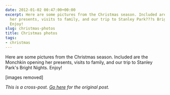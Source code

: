 ```yaml
---
date: 2012-01-02 00:47:00+00:00
excerpt: Here are some pictures from the Christmas season. Included are Mia opening
  her presents, visits to family, and our trip to Stanley Park???s Bright Nights.
  Enjoy!
slug: christmas-photos
title: Christmas photos
tags:
- christmas
---
```


Here are some pictures from the Christmas season. Included are the Monchkin opening her presents, visits to family, and our trip to Stanley Park's Bright Nights. Enjoy!

[images removed]

*This is a cross-post. [Go here](https://aprivateword.wordpress.com/2012/01/02/christmas-photos/) for the original post.*
